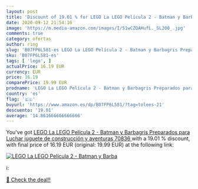 ```yaml
---
layout: post
title: 'Discount of 19.01 % for LEGO La LEGO Película 2 - Batman y Barba'
date: 2020-09-12 21:54:16
image: 'https://m.media-amazon.com/images/I/51wCZQAHufL._SL200_.jpg'
comments: true
category: ofertas
author: ring
slug: 'B07FP6L581-es LEGO La LEGO Película 2 - Batman y Barbagris Preparados...'
sku: 'B07FP6L581-es'
tags: [ 'lego', ]
actualPrice: 16.19 EUR
currency: EUR
price: 16.19
comparePrice: 19.99 EUR
prodname: 'LEGO La LEGO Película 2 - Batman y Barbagris Preparados para Luchar  juguete de construcción y aventuras  70836 '
country: 'es'
flag: '🇪🇸'
buyurl: 'https://www.amazon.es/dp/B07FP6L581/?tag=tolees-21'
descuento: '19.01'
average: '14.861666666666666'
---
```


You've got [LEGO La LEGO Película 2 - Batman y Barbagris Preparados para Luchar  juguete de construcción y aventuras  70836 ](https://www.amazon.es/dp/B07FP6L581/?tag=tolees-21) with a  19.01 % discount, with final price of 16.19 EUR (original: 19.99 EUR) at the following link:

[![LEGO La LEGO Película 2 - Batman y Barba](https://m.media-amazon.com/images/I/51wCZQAHufL._SL200_.jpg)](https://www.amazon.es/dp/B07FP6L581/?tag=tolees-21)

ℹ️:


[🛒 Check the deal!!](https://www.amazon.es/dp/B07FP6L581/?tag=tolees-21)
